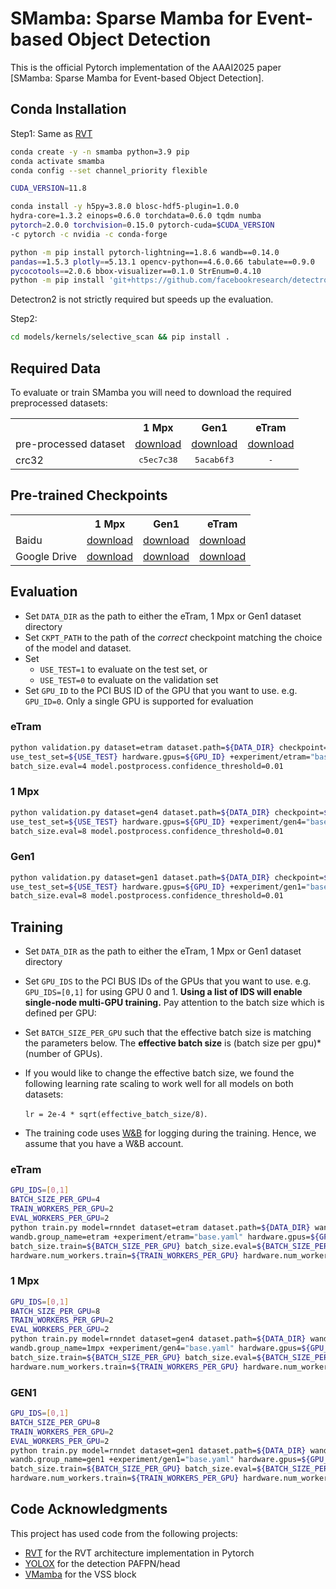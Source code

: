 # SMamba: Sparse Mamba for Event-based Object Detection

This is the official Pytorch implementation of the AAAI2025 paper [SMamba: Sparse Mamba for Event-based Object Detection].

## Conda Installation 
Step1: Same as [RVT](https://github.com/uzh-rpg/RVT)

```Bash
conda create -y -n smamba python=3.9 pip
conda activate smamba
conda config --set channel_priority flexible

CUDA_VERSION=11.8

conda install -y h5py=3.8.0 blosc-hdf5-plugin=1.0.0
hydra-core=1.3.2 einops=0.6.0 torchdata=0.6.0 tqdm numba
pytorch=2.0.0 torchvision=0.15.0 pytorch-cuda=$CUDA_VERSION
-c pytorch -c nvidia -c conda-forge

python -m pip install pytorch-lightning==1.8.6 wandb==0.14.0
pandas==1.5.3 plotly==5.13.1 opencv-python==4.6.0.66 tabulate==0.9.0
pycocotools==2.0.6 bbox-visualizer==0.1.0 StrEnum=0.4.10
python -m pip install 'git+https://github.com/facebookresearch/detectron2.git'
```
Detectron2 is not strictly required but speeds up the evaluation.

Step2:

```Bash
cd models/kernels/selective_scan && pip install .
```
## Required Data
To evaluate or train SMamba you will need to download the required preprocessed datasets:

<table><tbody>
<th valign="bottom"></th>
<th valign="bottom">1 Mpx</th>
<th valign="bottom">Gen1</th>
  <th valign="bottom">eTram</th>
<tr><td align="left">pre-processed dataset</td>
<td align="center"><a href="https://download.ifi.uzh.ch/rpg/RVT/datasets/preprocessed/gen4.tar">download</a></td>
<td align="center"><a href="https://download.ifi.uzh.ch/rpg/RVT/datasets/preprocessed/gen1.tar">download</a></td>
<td align="center"><a href="https://docs.google.com/forms/d/e/1FAIpQLSfH2LI5oqWWfose-pBC3dsbaAMvRQuv0BI93njV_5wQjYx83w/viewform">download</a></td>
</tr>
<tr><td align="left">crc32</td>
<td align="center"><tt>c5ec7c38</tt></td>
<td align="center"><tt>5acab6f3</tt></td>
<td align="center"><tt>-</tt></td>
</tr>
</tbody></table>

## Pre-trained Checkpoints
<table><tbody>
<th valign="bottom"></th>
<th valign="bottom">1 Mpx</th>
<th valign="bottom">Gen1</th>
  <th valign="bottom">eTram</th>
<tr><td align="left">Baidu</td>
<td align="center"><a href="https://pan.baidu.com/s/1PlUUBAi0krgksNUlOlCa3g?pwd=p9as">download</a></td>
<td align="center"><a href="https://pan.baidu.com/s/1VBpdXbOK4XSJ7cVUwNkslg?pwd=597y">download</a></td>
<td align="center"><a href="https://pan.baidu.com/s/1_AKCRDqDos5pQNoZfcJliw?pwd=bbyc">download</a></td>
<tr><td align="left">Google Drive</td>
<td align="center"><a href="https://drive.google.com/file/d/1Rh9rAtjbsRHOYMf4NVOZHqtb1l2p-cP2/view?usp=sharing">download</a></td>
<td align="center"><a href="https://drive.google.com/file/d/1rplyKuNybtTg8AKQmFBoMc0B--pq3GcQ/view?usp=sharing">download</a></td>
<td align="center"><a href="https://drive.google.com/file/d/1CWXk3-dRIwPfkLYMp-8YtYvcdEvCl4C9/view?usp=sharing">download</a></td>
</tbody></table>

## Evaluation
- Set `DATA_DIR` as the path to either the eTram, 1 Mpx or Gen1 dataset directory
- Set `CKPT_PATH` to the path of the *correct* checkpoint matching the choice of the model and dataset.
- Set
  - `USE_TEST=1` to evaluate on the test set, or
  - `USE_TEST=0` to evaluate on the validation set
- Set `GPU_ID` to the PCI BUS ID of the GPU that you want to use. e.g. `GPU_ID=0`.
  Only a single GPU is supported for evaluation
  
### eTram
```Bash
python validation.py dataset=etram dataset.path=${DATA_DIR} checkpoint=${CKPT_PATH} \
use_test_set=${USE_TEST} hardware.gpus=${GPU_ID} +experiment/etram="base.yaml" \
batch_size.eval=4 model.postprocess.confidence_threshold=0.01
```
### 1 Mpx
```Bash
python validation.py dataset=gen4 dataset.path=${DATA_DIR} checkpoint=${CKPT_PATH} \
use_test_set=${USE_TEST} hardware.gpus=${GPU_ID} +experiment/gen4="base.yaml" \
batch_size.eval=8 model.postprocess.confidence_threshold=0.01
```
### Gen1
```Bash
python validation.py dataset=gen1 dataset.path=${DATA_DIR} checkpoint=${CKPT_PATH} \
use_test_set=${USE_TEST} hardware.gpus=${GPU_ID} +experiment/gen1="base.yaml" \
batch_size.eval=8 model.postprocess.confidence_threshold=0.01
```
## Training
- Set `DATA_DIR` as the path to either the eTram, 1 Mpx or Gen1 dataset directory
- Set `GPU_IDS` to the PCI BUS IDs of the GPUs that you want to use. e.g. `GPU_IDS=[0,1]` for using GPU 0 and 1.
  **Using a list of IDS will enable single-node multi-GPU training.**
  Pay attention to the batch size which is defined per GPU:
- Set `BATCH_SIZE_PER_GPU` such that the effective batch size is matching the parameters below.
  The **effective batch size** is (batch size per gpu)*(number of GPUs).
- If you would like to change the effective batch size, we found the following learning rate scaling to work well for 
all models on both datasets:
  
  `lr = 2e-4 * sqrt(effective_batch_size/8)`.
- The training code uses [W&B](https://wandb.ai/) for logging during the training.
Hence, we assume that you have a W&B account.

### eTram
```Bash
GPU_IDS=[0,1]
BATCH_SIZE_PER_GPU=4
TRAIN_WORKERS_PER_GPU=2
EVAL_WORKERS_PER_GPU=2
python train.py model=rnndet dataset=etram dataset.path=${DATA_DIR} wandb.project_name=SMamba \
wandb.group_name=etram +experiment/etram="base.yaml" hardware.gpus=${GPU_IDS} \
batch_size.train=${BATCH_SIZE_PER_GPU} batch_size.eval=${BATCH_SIZE_PER_GPU} \
hardware.num_workers.train=${TRAIN_WORKERS_PER_GPU} hardware.num_workers.eval=${EVAL_WORKERS_PER_GPU}
```
### 1 Mpx
```Bash
GPU_IDS=[0,1]
BATCH_SIZE_PER_GPU=8
TRAIN_WORKERS_PER_GPU=2
EVAL_WORKERS_PER_GPU=2
python train.py model=rnndet dataset=gen4 dataset.path=${DATA_DIR} wandb.project_name=SMamba \
wandb.group_name=1mpx +experiment/gen4="base.yaml" hardware.gpus=${GPU_IDS} \
batch_size.train=${BATCH_SIZE_PER_GPU} batch_size.eval=${BATCH_SIZE_PER_GPU} \
hardware.num_workers.train=${TRAIN_WORKERS_PER_GPU} hardware.num_workers.eval=${EVAL_WORKERS_PER_GPU}
```
### GEN1
```Bash
GPU_IDS=[0,1]
BATCH_SIZE_PER_GPU=8
TRAIN_WORKERS_PER_GPU=2
EVAL_WORKERS_PER_GPU=2
python train.py model=rnndet dataset=gen1 dataset.path=${DATA_DIR} wandb.project_name=SMamba \
wandb.group_name=gen1 +experiment/gen1="base.yaml" hardware.gpus=${GPU_IDS} \
batch_size.train=${BATCH_SIZE_PER_GPU} batch_size.eval=${BATCH_SIZE_PER_GPU} \
hardware.num_workers.train=${TRAIN_WORKERS_PER_GPU} hardware.num_workers.eval=${EVAL_WORKERS_PER_GPU}
```

## Code Acknowledgments
This project has used code from the following projects:
- [RVT](https://github.com/uzh-rpg/RVT) for the RVT architecture implementation in Pytorch
- [YOLOX](https://github.com/Megvii-BaseDetection/YOLOX) for the detection PAFPN/head
- [VMamba](https://github.com/MzeroMiko/VMamba) for the VSS block
